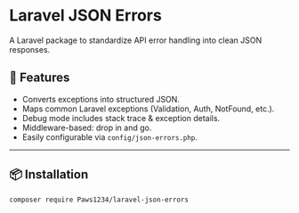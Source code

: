 # Laravel JSON Errors

A Laravel package to standardize API error handling into clean JSON responses.

## 🚀 Features
- Converts exceptions into structured JSON.
- Maps common Laravel exceptions (Validation, Auth, NotFound, etc.).
- Debug mode includes stack trace & exception details.
- Middleware-based: drop in and go.
- Easily configurable via `config/json-errors.php`.

---

## 📦 Installation
```bash
composer require Paws1234/laravel-json-errors
